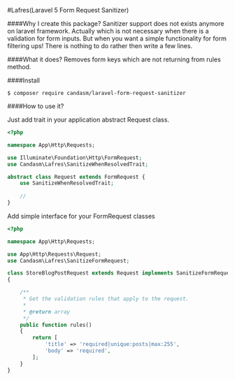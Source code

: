 #Lafres(Laravel 5 Form Request Sanitizer)


####Why I create this package?
Sanitizer support does not exists anymore on laravel framework. Actually which is not necessary when there is a validation for form inputs.
But when you want a simple functionality for form filtering ups! There is nothing to do rather then write a few lines.

####What it does?
Removes form keys which are not returning from rules method.  

####Install

```
$ composer require candasm/laravel-form-request-sanitizer
```

####How to use it?

Just add trait in your application abstract Request class. 

```php
<?php 

namespace App\Http\Requests;

use Illuminate\Foundation\Http\FormRequest;
use Candasm\Lafres\SanitizeWhenResolvedTrait;

abstract class Request extends FormRequest {
	use SanitizeWhenResolvedTrait;
	
	//
}

```

Add simple interface for your FormRequest classes
```php
<?php

namespace App\Http\Requests;

use App\Http\Requests\Request;
use Candasm\Lafres\SanitizeFormRequest;

class StoreBlogPostRequest extends Request implements SanitizeFormRequest
{

    /**
     * Get the validation rules that apply to the request.
     *
     * @return array
     */
    public function rules()
    {
        return [
            'title' => 'required|unique:posts|max:255',
            'body' => 'required',
        ];
    }
}
```
